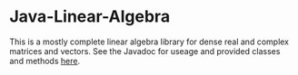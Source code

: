 # Java-Linear-Algebra

This is a mostly complete linear algebra library for dense real and complex matrices and vectors.
See the Javadoc for useage and provided classes and methods [here]().
